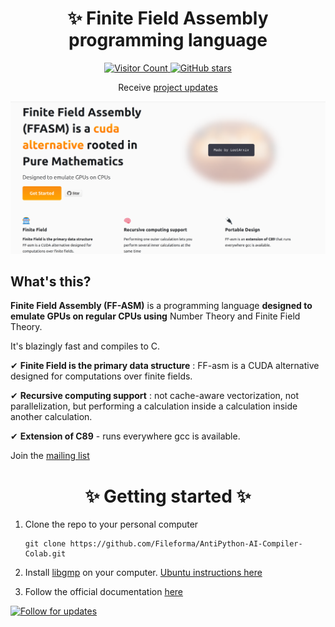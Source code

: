 <div align="center">
<h1>✨ Finite Field Assembly programming language</h1>
  
<a href="https://github.com/Fileforma/AntiPython-AI-Club/" target="_blank" title="GitHub stars">
<img src = "https://api.visitorbadge.io/api/visitors?path=https%3A%2F%2Fgithub.com%2FLeetArxiv%2FFinite-Field-Assembly%2F&countColor=%23263759)](https://visitorbadge.io/status?path=https%3A%2F%2Fgithub.com%2FLeetArxiv%2FFinite-Field-Assembly%2F"
 alt="Visitor Count" />
<img src="https://img.shields.io/github/stars/LeetArxiv/Finite-Field-Assembly" alt="GitHub stars"/>

</a>

Receive [project updates](https://leetarxiv.substack.com/)


<img src="https://github.com/LeetArxiv/AntiPython-AI-Compiler-Colab/blob/main/Poster.png?raw=true" alt="Banner"/>

</div>


## What's this?
**Finite Field Assembly (FF-ASM)** is a programming language **designed to emulate GPUs on regular CPUs using** Number Theory and Finite Field Theory. 

It's blazingly fast and compiles to C.

✔ **Finite Field is the primary data structure** : FF-asm is a CUDA alternative designed for computations over finite fields.

✔ **Recursive computing support** : not cache-aware vectorization, not parallelization, but performing a calculation inside a calculation inside another calculation.

✔ **Extension of C89** - runs everywhere gcc is available.

Join the [mailing list](https://antipythonai.substack.com/)

<div align="center">
<h1>✨ Getting started ✨</h1>
</div>
  
1. Clone the repo to your personal computer
   ```
   git clone https://github.com/Fileforma/AntiPython-AI-Compiler-Colab.git
   ```
2. Install [libgmp](https://gmplib.org/manual/Installing-GMP) on your computer. [Ubuntu instructions here](https://installati.one/install-libgmp-dev-ubuntu-22-04/)

3. Follow the official documentation [here](https://open.substack.com/pub/leetarxiv/p/emulating-a-gpu-on-a-cpu-using-finite?r=2at73k&utm_campaign=post&utm_medium=web&showWelcomeOnShare=true)


[<img src="https://img.shields.io/twitter/follow/murage_kibicho" alt="Follow for updates"/>](https://twitter.com/murage_kibicho)


